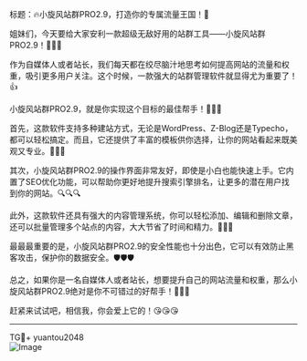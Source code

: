 标题：🔥小旋风站群PRO2.9，打造你的专属流量王国！👑

姐妹们，今天要给大家安利一款超级无敌好用的站群工具——小旋风站群PRO2.9！🚀🚀🚀

作为自媒体人或者站长，我们每天都在绞尽脑汁地思考如何提高网站的流量和权重，吸引更多用户关注。这个时候，一款强大的站群管理软件就显得尤为重要了！👍

小旋风站群PRO2.9，就是你实现这个目标的最佳帮手！🎯🎯🎯

首先，这款软件支持多种建站方式，无论是WordPress、Z-Blog还是Typecho，都可以轻松搞定。而且，它还提供了丰富的模板供你选择，让你的网站看起来既美观又专业。🎨🎨🎨

其次，小旋风站群PRO2.9的操作界面非常友好，即使是小白也能快速上手。它内置了SEO优化功能，可以帮助你更好地提升搜索引擎排名，让更多的潜在用户找到你的网站。🔍🔍🔍

此外，这款软件还具有强大的内容管理系统，你可以轻松添加、编辑和删除文章，还可以批量管理多个站点的内容，大大节省了时间和精力。📝📝📝

最最最重要的是，小旋风站群PRO2.9的安全性能也十分出色，它可以有效防止黑客攻击，保护你的数据安全。🛡️🛡️🛡️

总之，如果你是一名自媒体人或者站长，想要提升自己的网站流量和权重，那么小旋风站群PRO2.9绝对是你不可错过的好帮手！🌟🌟🌟

赶紧来试试吧，相信我，你会爱上它的！😘😘😘

---

TG💪+ yuantou2048  
![Image](https://github.com/user-attachments/assets/42a5a4a5-fea9-4a1d-8aa0-73e57e430cca)